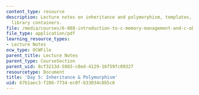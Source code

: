 ```yaml
---
content_type: resource
description: Lecture notes on inheritance and polymorphism, templates, and standard
  library containers.
file: /media/courses/6-088-introduction-to-c-memory-management-and-c-object-oriented-programming-january-iap-2010/67b1aec3f2867734ec0fb33034c8b5c8_MIT6_088IAP10_lec05.pdf
file_type: application/pdf
learning_resource_types:
- Lecture Notes
ocw_type: OCWFile
parent_title: Lecture Notes
parent_type: CourseSection
parent_uid: 8cf3213d-5883-c0ed-4129-16f59fc09327
resourcetype: Document
title: 'Day 5: Inheritance & Polymorphism'
uid: 67b1aec3-f286-7734-ec0f-b33034c8b5c8
---
```

